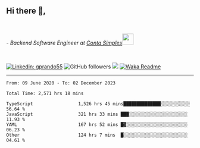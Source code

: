 <h2>Hi there  👋,</h2> </br>

<p><em>- Backend Software Engineer at <a href="https://contasimples.com">Conta Simples</a><img src="https://media.giphy.com/media/WUlplcMpOCEmTGBtBW/giphy.gif" width="30"> 
</em></p></br>


[![Linkedin: gprando55](https://img.shields.io/badge/-gprando55-blue?style=flat-square&logo=Linkedin&logoColor=white&link=https://www.linkedin.com/in/prandogabriel/)](https://www.linkedin.com/in/prandogabriel)
![GitHub followers](https://img.shields.io/github/followers/prandogabriel?label=Follow&style=social)
![](https://visitor-badge.glitch.me/badge?page_id=prandogabriel.prandogabriel)
[![Waka Readme](https://github.com/prandogabriel/prandogabriel/actions/workflows/update-stats.yml.yml/badge.svg)](https://github.com/prandogabriel/prandogabriel/actions/workflows/update-stats.yml.yml)

---

<!--START_SECTION:waka-->

```golang
From: 09 June 2020 - To: 02 December 2023

Total Time: 2,571 hrs 18 mins

TypeScript                 1,526 hrs 45 mins██████████████░░░░░░░░░░░   56.64 %
JavaScript                 321 hrs 33 mins ███░░░░░░░░░░░░░░░░░░░░░░   11.93 %
YAML                       167 hrs 52 mins █▓░░░░░░░░░░░░░░░░░░░░░░░   06.23 %
Other                      124 hrs 7 mins  █░░░░░░░░░░░░░░░░░░░░░░░░   04.61 %
```

<!--END_SECTION:waka-->
